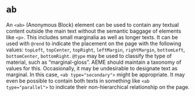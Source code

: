 # `ab`

An `<ab>` (Anonymous Block) element can be used to contain any textual content outside the main text without the semantic baggage of elements like `<p>`. This includes small marginalia as well as longer texts. It can be used with `@rend` to indicate the placement on the page with the following values: `topLeft`, `topCenter`, `topRight`, `leftMargin`, `rightMargin`, `bottomLeft`, `bottomCenter`, `bottomRight`. `@type` may be used to classify the type of material, such as “marginal-gloss”. AEME should maintain a taxonomy of values for this. Occasionally, it may be undesirable to designate text as marginal. In this case, `<ab type="secondary">` might be appropriate. It may even be possible to contain both texts in something like `<ab type="parallel">` to indicate their non-hierarchical relationship on the page.